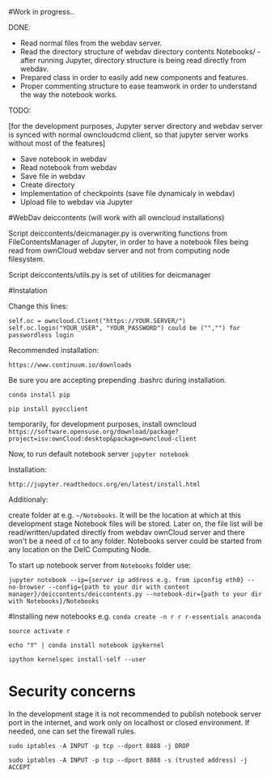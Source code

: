#Work in progress.. 

DONE:

* Read normal files from the webdav server.
* Read the directory structure of webdav directory contents Notebooks/ - after running Jupyter, directory structure is being read directly from webdav. 
* Prepared class in order to easily add new components and features.
* Proper commenting structure to ease teamwork in order to understand the way the notebook works.

TODO:

[for the development purposes, Jupyter server directory and webdav server is synced with normal owncloudcmd client, so that jupyter server works without most of the features]

* Save notebook in webdav
* Read notebook from webdav
* Save file in webdav
* Create directory
* Implementation of checkpoints (save file dynamicaly in webdav)
* Upload file to webdav via Jupyter

#WebDav deiccontents (will work with all owncloud installations)

Script deiccontents/deicmanager.py is overwriting functions from FileContentsManager of Jupyter, in order to have a notebook files being read from ownCloud webdav server and not from computing node filesystem. 

Script deiccontents/utils.py is set of utilities for deicmanager

#Instalation

Change this lines:

``
self.oc = owncloud.Client("https://YOUR.SERVER/")
self.oc.login("YOUR_USER", "YOUR_PASSWORD") could be ("","") for passwordless login
``

Recommended installation:

``https://www.continuum.io/downloads``

Be sure you are accepting prepending .bashrc during installation.

``conda install pip``

``pip install pyocclient``

temporarily, for development purposes, install owncloud ``https://software.opensuse.org/download/package?project=isv:ownCloud:desktop&package=owncloud-client``

Now, to run default notebook server ``jupyter notebook``

Installation:

``http://jupyter.readthedocs.org/en/latest/install.html``

Additionaly:

create folder at e.g. ``~/Notebooks``. It will be the location at which at this development stage Notebook files will be stored. Later on, the file list will be read/written/updated directly from webdav ownCloud server and there won't be a need of ``cd`` to any folder. Notebooks server could be started from any location on the DeIC Computing Node.

To start up notebook server from ``Notebooks`` folder use:

``jupyter notebook --ip={server ip address e.g. from ipconfig eth0} --no-browser --config={path to your dir with content manager}/deiccontents/deiccontents.py --notebook-dir={path to your dir with Notebooks}/Notebooks``

#Installing new notebooks
e.g.
``conda create -n r r r-essentials anaconda``

``source activate r``

``echo "Y" | conda install notebook ipykernel``

``ipython kernelspec install-self --user``

# Security concerns
In the development stage it is not recommended to publish notebook server port in the internet, and work only on localhost or closed environment. If needed, one can set the firewall rules.  

``sudo iptables -A INPUT -p tcp --dport 8888 -j DROP``

``sudo iptables -A INPUT -p tcp --dport 8888 -s (trusted address) -j ACCEPT``
